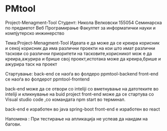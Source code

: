# PMtool
Project-Menagment-Tool
Студент: Никола Велковски 155054
Семинарска по предметот Веб Програмирање Факултет за информатички науки и компјутерско инжинерство

Тема:Project-Menagment-Tool
Идеата е  да може да се креира корисник и секој корисник да има различни проекти на кои што имат различни таскови со различни приоритети на тасковите,корисникот мож
е да креира,ажурира и брише свој проект,истотака може да креира,брише и ажурира таск на проект

Стартување:
back-end се наоѓа во фолдеро ppmtool-backend 
front-end се наоѓа во фолдерот ppmtool-frontend

back-end може да се отвори со inteliji со вметнување на датотеките во inteliji  и кликнување на buid project
front-end може да се стартува со  Visual studio code ,со командата npm start во терминал.

back-end е изработен во java spring-boot
front-end е изработен во react


Напомена : При тестирање на апликација не успеав да наидам на багови.

 
 
